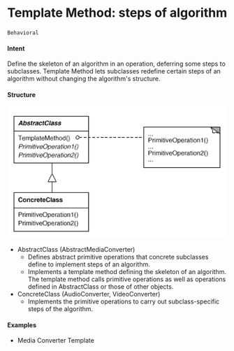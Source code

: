 # Template Method: steps of algorithm
`Behavioral`

#### Intent
Define the skeleton of an algorithm in an operation, deferring some steps to
subclasses. Template Method lets subclasses redefine certain steps of an algorithm
without changing the algorithm's structure.

#### Structure
![Template](../../../../../../../config/template.png)

- AbstractClass (AbstractMediaConverter)
	- Defines abstract primitive operations that concrete subclasses define to implement steps of an algorithm.
	- Implements a template method defining the skeleton of an algorithm. 
    The template method calls primitive operations as well as operations defined in AbstractClass or those of other objects.
- ConcreteClass (AudioConverter, VideoConverter)
	- Implements the primitive operations to carry out subclass-specific steps of the algorithm.
	
#### Examples
- Media Converter Template